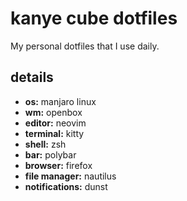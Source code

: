 # kanye cube dotfiles

My personal dotfiles that I use daily. 

## details

- **os:** manjaro linux
- **wm:** openbox
- **editor:** neovim
- **terminal:** kitty
- **shell:** zsh
- **bar:** polybar
- **browser:** firefox
- **file manager:** nautilus
- **notifications:** dunst
